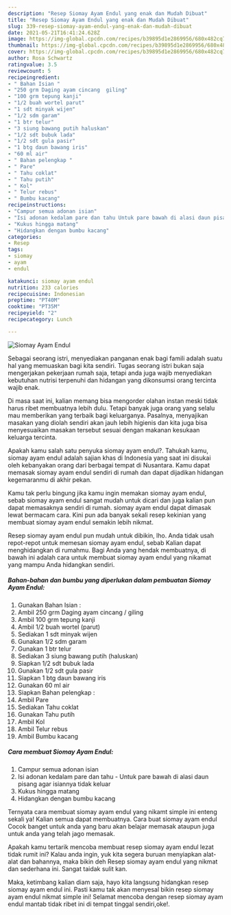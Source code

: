 ```yaml
---
description: "Resep Siomay Ayam Endul yang enak dan Mudah Dibuat"
title: "Resep Siomay Ayam Endul yang enak dan Mudah Dibuat"
slug: 339-resep-siomay-ayam-endul-yang-enak-dan-mudah-dibuat
date: 2021-05-21T16:41:24.628Z
image: https://img-global.cpcdn.com/recipes/b39895d1e2869956/680x482cq70/siomay-ayam-endul-foto-resep-utama.jpg
thumbnail: https://img-global.cpcdn.com/recipes/b39895d1e2869956/680x482cq70/siomay-ayam-endul-foto-resep-utama.jpg
cover: https://img-global.cpcdn.com/recipes/b39895d1e2869956/680x482cq70/siomay-ayam-endul-foto-resep-utama.jpg
author: Rosa Schwartz
ratingvalue: 3.5
reviewcount: 5
recipeingredient:
- " Bahan Isian "
- "250 grm Daging ayam cincang  giling"
- "100 grm tepung kanji"
- "1/2 buah wortel parut"
- "1 sdt minyak wijen"
- "1/2 sdm garam"
- "1 btr telur"
- "3 siung bawang putih haluskan"
- "1/2 sdt bubuk lada"
- "1/2 sdt gula pasir"
- "1 btg daun bawang iris"
- "60 ml air"
- " Bahan pelengkap "
- " Pare"
- " Tahu coklat"
- " Tahu putih"
- " Kol"
- " Telur rebus"
- " Bumbu kacang"
recipeinstructions:
- "Campur semua adonan isian"
- "Isi adonan kedalam pare dan tahu Untuk pare bawah di alasi daun pisang agar isiannya tidak keluar"
- "Kukus hingga matang"
- "Hidangkan dengan bumbu kacang"
categories:
- Resep
tags:
- siomay
- ayam
- endul

katakunci: siomay ayam endul 
nutrition: 233 calories
recipecuisine: Indonesian
preptime: "PT40M"
cooktime: "PT35M"
recipeyield: "2"
recipecategory: Lunch

---
```



![Siomay Ayam Endul](https://img-global.cpcdn.com/recipes/b39895d1e2869956/680x482cq70/siomay-ayam-endul-foto-resep-utama.jpg)

Sebagai seorang istri, menyediakan panganan enak bagi famili adalah suatu hal yang memuaskan bagi kita sendiri. Tugas seorang istri bukan saja mengerjakan pekerjaan rumah saja, tetapi anda juga wajib menyediakan kebutuhan nutrisi terpenuhi dan hidangan yang dikonsumsi orang tercinta wajib enak.

Di masa  saat ini, kalian memang bisa mengorder olahan instan meski tidak harus ribet membuatnya lebih dulu. Tetapi banyak juga orang yang selalu mau memberikan yang terbaik bagi keluarganya. Pasalnya, menyajikan masakan yang diolah sendiri akan jauh lebih higienis dan kita juga bisa menyesuaikan masakan tersebut sesuai dengan makanan kesukaan keluarga tercinta. 



Apakah kamu salah satu penyuka siomay ayam endul?. Tahukah kamu, siomay ayam endul adalah sajian khas di Indonesia yang saat ini disukai oleh kebanyakan orang dari berbagai tempat di Nusantara. Kamu dapat memasak siomay ayam endul sendiri di rumah dan dapat dijadikan hidangan kegemaranmu di akhir pekan.

Kamu tak perlu bingung jika kamu ingin memakan siomay ayam endul, sebab siomay ayam endul sangat mudah untuk dicari dan juga kalian pun dapat memasaknya sendiri di rumah. siomay ayam endul dapat dimasak lewat bermacam cara. Kini pun ada banyak sekali resep kekinian yang membuat siomay ayam endul semakin lebih nikmat.

Resep siomay ayam endul pun mudah untuk dibikin, lho. Anda tidak usah repot-repot untuk memesan siomay ayam endul, sebab Kalian dapat menghidangkan di rumahmu. Bagi Anda yang hendak membuatnya, di bawah ini adalah cara untuk membuat siomay ayam endul yang nikamat yang mampu Anda hidangkan sendiri.

<!--inarticleads1-->

##### Bahan-bahan dan bumbu yang diperlukan dalam pembuatan Siomay Ayam Endul:

1. Gunakan  Bahan Isian :
1. Ambil 250 grm Daging ayam cincang / giling
1. Ambil 100 grm tepung kanji
1. Ambil 1/2 buah wortel (parut)
1. Sediakan 1 sdt minyak wijen
1. Gunakan 1/2 sdm garam
1. Gunakan 1 btr telur
1. Sediakan 3 siung bawang putih (haluskan)
1. Siapkan 1/2 sdt bubuk lada
1. Gunakan 1/2 sdt gula pasir
1. Siapkan 1 btg daun bawang iris
1. Gunakan 60 ml air
1. Siapkan  Bahan pelengkap :
1. Ambil  Pare
1. Sediakan  Tahu coklat
1. Gunakan  Tahu putih
1. Ambil  Kol
1. Ambil  Telur rebus
1. Ambil  Bumbu kacang




<!--inarticleads2-->

##### Cara membuat Siomay Ayam Endul:

1. Campur semua adonan isian
1. Isi adonan kedalam pare dan tahu - Untuk pare bawah di alasi daun pisang agar isiannya tidak keluar
1. Kukus hingga matang
1. Hidangkan dengan bumbu kacang




Ternyata cara membuat siomay ayam endul yang nikamt simple ini enteng sekali ya! Kalian semua dapat membuatnya. Cara buat siomay ayam endul Cocok banget untuk anda yang baru akan belajar memasak ataupun juga untuk anda yang telah jago memasak.

Apakah kamu tertarik mencoba membuat resep siomay ayam endul lezat tidak rumit ini? Kalau anda ingin, yuk kita segera buruan menyiapkan alat-alat dan bahannya, maka bikin deh Resep siomay ayam endul yang nikmat dan sederhana ini. Sangat taidak sulit kan. 

Maka, ketimbang kalian diam saja, hayo kita langsung hidangkan resep siomay ayam endul ini. Pasti kamu tak akan menyesal bikin resep siomay ayam endul nikmat simple ini! Selamat mencoba dengan resep siomay ayam endul mantab tidak ribet ini di tempat tinggal sendiri,oke!.

